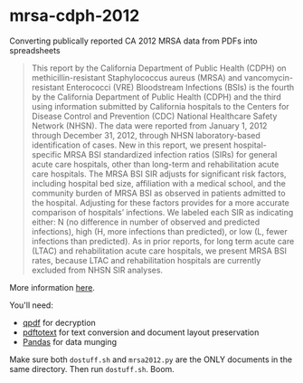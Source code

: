 mrsa-cdph-2012
==============

Converting publically reported CA 2012 MRSA data from PDFs into spreadsheets

> This report by the California Department of Public Health (CDPH) on methicillin-resistant Staphylococcus aureus (MRSA) and vancomycin-resistant Enterococci (VRE) Bloodstream Infections (BSIs) is the fourth by the California Department of Public Health (CDPH) and the third using information submitted by California hospitals to the Centers for Disease Control and Prevention (CDC) National Healthcare Safety Network (NHSN). The data were reported from January 1, 2012 through December 31, 2012, through NHSN laboratory-based identification of cases.
New in this report, we present hospital-specific MRSA BSI standardized infection ratios (SIRs) for general acute care hospitals, other than long-term and rehabilitation acute care hospitals. The MRSA BSI SIR adjusts for significant risk factors, including hospital bed size, affiliation with a medical school, and the community burden of MRSA BSI as observed in patients admitted to the hospital. Adjusting for these factors provides for a more accurate comparison of hospitals’ infections. We labeled each SIR as indicating either: N (no difference in number of observed and predicted infections), high (H, more infections than predicted), or low (L, fewer infections than predicted). As in prior reports, for long term acute care (LTAC) and rehabilitation acute care hospitals, we present MRSA BSI rates, because LTAC and rehabilitation hospitals are currently excluded from NHSN SIR analyses.

More information [here](http://www.cdph.ca.gov/programs/hai/Pages/MRSAandVRE-Report.aspx).

You'll need:
* [qpdf](http://qpdf.sourceforge.net/) for decryption
* [pdftotext](http://www.bluem.net/en/mac/packages/) for text conversion and document layout preservation
* [Pandas](http://pandas.pydata.org/) for data munging

Make sure both `dostuff.sh` and `mrsa2012.py` are the ONLY documents in the same directory. Then run `dostuff.sh`. Boom.
